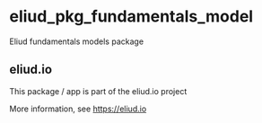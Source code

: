 # eliud_pkg_fundamentals_model

Eliud fundamentals models package

## eliud.io

This package / app is part of the eliud.io project

More information, see https://eliud.io
